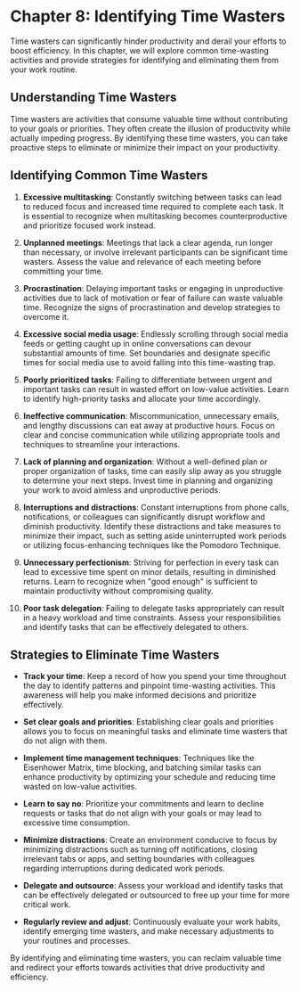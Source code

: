 Chapter 8: Identifying Time Wasters
===================================

Time wasters can significantly hinder productivity and derail your efforts to boost efficiency. In this chapter, we will explore common time-wasting activities and provide strategies for identifying and eliminating them from your work routine.

Understanding Time Wasters
--------------------------

Time wasters are activities that consume valuable time without contributing to your goals or priorities. They often create the illusion of productivity while actually impeding progress. By identifying these time wasters, you can take proactive steps to eliminate or minimize their impact on your productivity.

Identifying Common Time Wasters
-------------------------------

1. **Excessive multitasking**: Constantly switching between tasks can lead to reduced focus and increased time required to complete each task. It is essential to recognize when multitasking becomes counterproductive and prioritize focused work instead.

2. **Unplanned meetings**: Meetings that lack a clear agenda, run longer than necessary, or involve irrelevant participants can be significant time wasters. Assess the value and relevance of each meeting before committing your time.

3. **Procrastination**: Delaying important tasks or engaging in unproductive activities due to lack of motivation or fear of failure can waste valuable time. Recognize the signs of procrastination and develop strategies to overcome it.

4. **Excessive social media usage**: Endlessly scrolling through social media feeds or getting caught up in online conversations can devour substantial amounts of time. Set boundaries and designate specific times for social media use to avoid falling into this time-wasting trap.

5. **Poorly prioritized tasks**: Failing to differentiate between urgent and important tasks can result in wasted effort on low-value activities. Learn to identify high-priority tasks and allocate your time accordingly.

6. **Ineffective communication**: Miscommunication, unnecessary emails, and lengthy discussions can eat away at productive hours. Focus on clear and concise communication while utilizing appropriate tools and techniques to streamline your interactions.

7. **Lack of planning and organization**: Without a well-defined plan or proper organization of tasks, time can easily slip away as you struggle to determine your next steps. Invest time in planning and organizing your work to avoid aimless and unproductive periods.

8. **Interruptions and distractions**: Constant interruptions from phone calls, notifications, or colleagues can significantly disrupt workflow and diminish productivity. Identify these distractions and take measures to minimize their impact, such as setting aside uninterrupted work periods or utilizing focus-enhancing techniques like the Pomodoro Technique.

9. **Unnecessary perfectionism**: Striving for perfection in every task can lead to excessive time spent on minor details, resulting in diminished returns. Learn to recognize when "good enough" is sufficient to maintain productivity without compromising quality.

10. **Poor task delegation**: Failing to delegate tasks appropriately can result in a heavy workload and time constraints. Assess your responsibilities and identify tasks that can be effectively delegated to others.

Strategies to Eliminate Time Wasters
------------------------------------

* **Track your time**: Keep a record of how you spend your time throughout the day to identify patterns and pinpoint time-wasting activities. This awareness will help you make informed decisions and prioritize effectively.

* **Set clear goals and priorities**: Establishing clear goals and priorities allows you to focus on meaningful tasks and eliminate time wasters that do not align with them.

* **Implement time management techniques**: Techniques like the Eisenhower Matrix, time blocking, and batching similar tasks can enhance productivity by optimizing your schedule and reducing time wasted on low-value activities.

* **Learn to say no**: Prioritize your commitments and learn to decline requests or tasks that do not align with your goals or may lead to excessive time consumption.

* **Minimize distractions**: Create an environment conducive to focus by minimizing distractions such as turning off notifications, closing irrelevant tabs or apps, and setting boundaries with colleagues regarding interruptions during dedicated work periods.

* **Delegate and outsource**: Assess your workload and identify tasks that can be effectively delegated or outsourced to free up your time for more critical work.

* **Regularly review and adjust**: Continuously evaluate your work habits, identify emerging time wasters, and make necessary adjustments to your routines and processes.

By identifying and eliminating time wasters, you can reclaim valuable time and redirect your efforts towards activities that drive productivity and efficiency.

